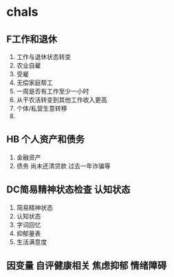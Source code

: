 # chals

## F工作和退休

1. 工作与退休状态转变
2. 农业自雇
3. 受雇
4. 无偿家庭帮工
5. 一周是否有工作至少一小时
6. 从干农活转变到其他工作收入更高
7. 个体/私营生意转移
8. 

## HB 个人资产和债务

1. 金融资产  
2. 债务 尚未还清贷款 过去一年诈骗等

## DC简易精神状态检查 认知状态

1. 简易精神状态
2. 认知状态
3. 字词回忆
4. 抑郁量表
5. 生活满意度

## 因变量 自评健康相关 焦虑抑郁 情绪障碍


